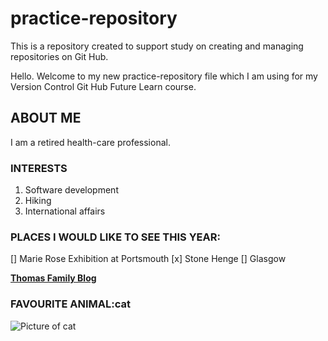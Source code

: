# practice-repository

This is a repository created to support study on creating and managing repositories on Git Hub.

Hello. Welcome to my new practice-repository file which I am using for my Version Control Git Hub Future Learn course.

## ABOUT ME

I am a retired health-care professional.

### INTERESTS

1. Software development
2. Hiking
3. International affairs

### PLACES I WOULD LIKE TO SEE THIS YEAR:

[] Marie Rose Exhibition at Portsmouth
[x] Stone Henge
[] Glasgow

[**Thomas Family Blog**](https://emea01.safelinks.protection.outlook.com/?url=https%3A%2F%2Fjillthomas799.github.io%2Fthomasfamilyblog-2024-2025git%2F&data=05%7C02%7C%7Ce1d08ffeb1934bfaa83308dc3dfc4194%7C84df9e7fe9f640afb435aaaaaaaaaaaa%7C1%7C0%7C638453400842848517%7CUnknown%7CTWFpbGZsb3d8eyJWIjoiMC4wLjAwMDAiLCJQIjoiV2luMzIiLCJBTiI6Ik1haWwiLCJXVCI6Mn0%3D%7C0%7C%7C%7C&sdata=ixEyaFJYPGXtN5eS3Y2FHVMcRw1%2B1sMQCT7HGbHt8T4%3D&reserved=0)

### FAVOURITE ANIMAL:cat

![Picture of cat](https://upload.wikimedia.org/wikipedia/commons/thumb/7/74/A-Cat.jpg/1600px-A-Cat.jpg?20101227100718)
